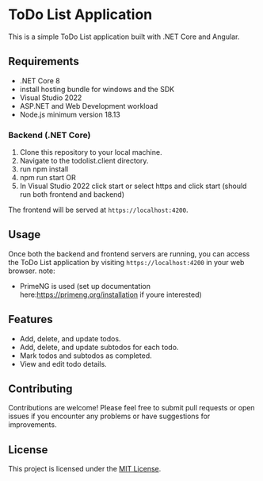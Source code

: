 # ToDo List Application

This is a simple ToDo List application built with .NET Core and Angular.

## Requirements

- .NET Core 8
- install hosting bundle for windows and the SDK
- Visual Studio 2022
- ASP.NET and Web Development workload
- Node.js minimum version 18.13

### Backend (.NET Core)

1. Clone this repository to your local machine.
2. Navigate to the todolist.client directory.
3. run npm install
4. npm run start
   OR
4. In Visual Studio 2022 click start or select https and click start (should run both frontend and backend)

The frontend will be served at `https://localhost:4200`.

## Usage

Once both the backend and frontend servers are running, you can access the ToDo List application by visiting `https://localhost:4200` in your web browser.
note: 
- PrimeNG is used (set up documentation here:https://primeng.org/installation if youre interested)
## Features

- Add, delete, and update todos.
- Add, delete, and update subtodos for each todo.
- Mark todos and subtodos as completed.
- View and edit todo details.

## Contributing

Contributions are welcome! Please feel free to submit pull requests or open issues if you encounter any problems or have suggestions for improvements.

## License

This project is licensed under the [MIT License](LICENSE).

